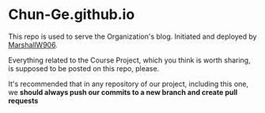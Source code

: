 # Chun-Ge.github.io

This repo is used to serve the Organization's blog. Initiated and deployed by [MarshallW906](https://github.com/MarshallW906).

Everything related to the Course Project, which you think is worth sharing, is supposed to be posted on this repo, please.

It's recommended that in any repository of our project, including this one, we **should always push our commits to a new branch and create pull requests**
